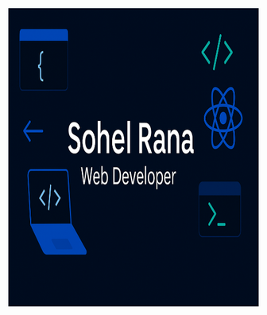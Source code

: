  <img src="https://github.com/sohelrana6105/sohelrana6105/blob/main/Github-banner.png" width="1200" height="600" alt="Project Banner">
